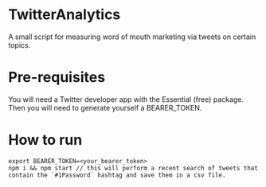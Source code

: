# TwitterAnalytics
A small script for measuring word of mouth marketing via tweets on certain topics.

# Pre-requisites
You will need a Twitter developer app with the Essential (free) package.
Then you will need to generate yourself a BEARER_TOKEN.

# How to run
```
export BEARER_TOKEN=<your_bearer_token>
npm i && npm start // this will perform a recent search of tweets that contain the `#1Password` hashtag and save them in a csv file.
```
